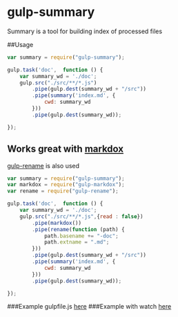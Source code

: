 # gulp-summary
Summary is a tool for building index of processed files

##Usage

```javascript
var summary = require("gulp-summary");

gulp.task('doc',  function () {
    var summary_wd = './doc';
    gulp.src("./src/**/*.js")
        .pipe(gulp.dest(summary_wd + "/src"))
        .pipe(summary('index.md', {
            cwd: summary_wd
        }))
        .pipe(gulp.dest(summary_wd));

});
```

## Works great with [markdox](https://github.com/gberger/gulp-markdox)
[gulp-rename](https://github.com/hparra/gulp-rename) is also used
```javascript
var summary = require("gulp-summary");
var markdox = require("gulp-markdox");
var rename = require("gulp-rename");

gulp.task('doc',  function () {
    var summary_wd = './doc';
    gulp.src("./src/**/*.js",{read : false})
        .pipe(markdox())
        .pipe(rename(function (path) {
            path.basename += "-doc";
            path.extname = ".md";
        }))
        .pipe(gulp.dest(summary_wd + "/src"))
        .pipe(summary('index.md', {
            cwd: summary_wd
        }))
        .pipe(gulp.dest(summary_wd));

});
```

###Example gulpfile.js [here](./examples/gulpfile.js)
###Example with watch [here](./examples/gulpfile-with-watch.js)
